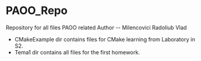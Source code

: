 # PAOO_Repo
Repository for all files PAOO related
Author -- Milencovici Radoliub Vlad
- CMakeExample dir contains files for CMake learning from Laboratory in S2.
- Tema1 dir contains all files for the first homework.
